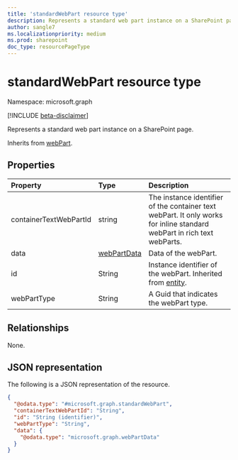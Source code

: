 ```yaml
---
title: 'standardWebPart resource type'
description: Represents a standard web part instance on a SharePoint page.
author: sangle7
ms.localizationpriority: medium
ms.prod: sharepoint
doc_type: resourcePageType
---
```


# standardWebPart resource type

Namespace: microsoft.graph

[!INCLUDE [beta-disclaimer](../../includes/beta-disclaimer.md)]

Represents a standard web part instance on a SharePoint page.

Inherits from [webPart](../resources/webpart.md).

## Properties

| Property               | Type                                       | Description                                                                                                     |
| :--------------------- | :----------------------------------------- | :-------------------------------------------------------------------------------------------------------------- |
| containerTextWebPartId | string                                     | The instance identifier of the container text webPart. It only works for inline standard webPart in rich text webParts. |
| data                   | [webPartData](../resources/webpartdata.md) | Data of the webPart.                                                                                            |
| id                     | String                                     | Instance identifier of the webPart. Inherited from [entity](../resources/entity.md).                            |
| webPartType            | String                                     | A Guid that indicates the webPart type.                                                         |

## Relationships

None.

## JSON representation

The following is a JSON representation of the resource.

<!-- {
  "blockType": "resource",
  "keyProperty": "id",
  "@odata.type": "microsoft.graph.standardWebPart",
  "baseType": "microsoft.graph.webPart",
  "openType": false
}
-->

```json
{
  "@odata.type": "#microsoft.graph.standardWebPart",
  "containerTextWebPartId": "String",
  "id": "String (identifier)",
  "webPartType": "String",
  "data": {
    "@odata.type": "microsoft.graph.webPartData"
  }
}
```
